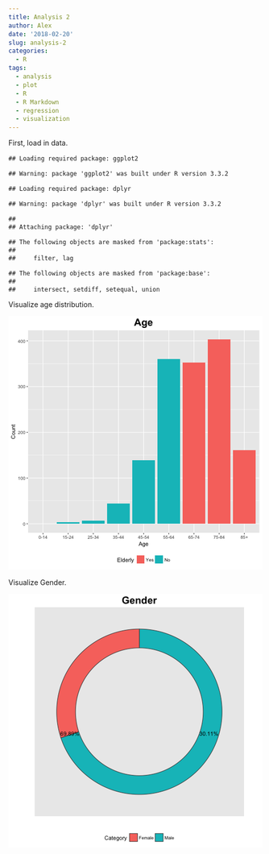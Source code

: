 ```yaml
---
title: Analysis 2
author: Alex
date: '2018-02-20'
slug: analysis-2
categories:
  - R
tags:
  - analysis
  - plot
  - R
  - R Markdown
  - regression
  - visualization
---
```




First, load in data.

```
## Loading required package: ggplot2
```

```
## Warning: package 'ggplot2' was built under R version 3.3.2
```

```
## Loading required package: dplyr
```

```
## Warning: package 'dplyr' was built under R version 3.3.2
```

```
## 
## Attaching package: 'dplyr'
```

```
## The following objects are masked from 'package:stats':
## 
##     filter, lag
```

```
## The following objects are masked from 'package:base':
## 
##     intersect, setdiff, setequal, union
```

Visualize age distribution.

![plot of chunk unnamed-chunk-2](figure/unnamed-chunk-2-1.png)

Visualize Gender.

![plot of chunk unnamed-chunk-3](figure/unnamed-chunk-3-1.png)




